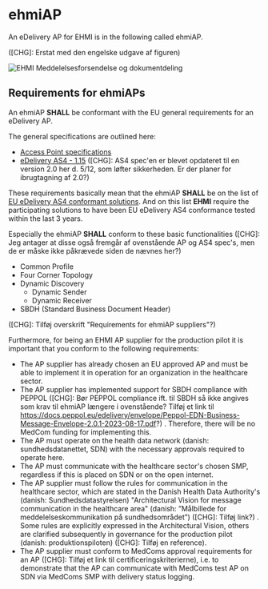 # ehmiAP

An eDelivery AP for EHMI is in the following called ehmiAP.

([CHG]: Erstat med den engelske udgave af figuren)

![EHMI Meddelelsesforsendelse og dokumentdeling](/ehmi/assets/images/1_EHMI_Meddelelsesforsendelse_og_dokumentdeling_1315x563.png)

## Requirements for ehmiAPs

An ehmiAP **SHALL** be conformant with the EU general requirements for an eDelivery AP.

The general specifications are outlined here:
- <a href="https://ec.europa.eu/digital-building-blocks/sites/display/DIGITAL/Access+Point+specifications" target="_blank">Access Point specifications</a>
- <a href="https://ec.europa.eu/digital-building-blocks/sites/display/DIGITAL/eDelivery+AS4+-+1.15" target="_blank">eDelivery AS4 - 1.15</a> ([CHG]: AS4 spec'en er blevet opdateret til en version 2.0 her d. 5/12, som løfter sikkerheden. Er der planer for ibrugtagning af 2.0?)

These requirements basically mean that the ehmiAP **SHALL** be on the list of <a href="https://ec.europa.eu/digital-building-blocks/sites/display/DIGITAL/eDelivery+AS4+conformant+solutions" target="_blank">EU eDelivery AS4 conformant solutions</a>. And on this list **EHMI** require the participating solutions to have been EU eDelivery AS4 conformance tested within the last 3 years.

Especially the ehmiAP **SHALL** conform to these basic functionalities ([CHG]: Jeg antager at disse også fremgår af ovenstående AP og AS4 spec's, men de er måske ikke påkrævede siden de nævnes her?)
- Common Profile
- Four Corner Topology
- Dynamic Discovery
    - Dynamic Sender
    - Dynamic Receiver
- SBDH (Standard Business Document Header)

([CHG]: Tilføj overskrift "Requirements for ehmiAP suppliers"?)

Furthermore, for being an EHMI AP supplier for the production pilot it is important that you conform to the following requirements:

- The AP supplier has already chosen an EU approved AP and must be able to implement it in operation for an organization in the healthcare sector.
- The AP supplier has implemented support for SBDH compliance with PEPPOL ([CHG]: Bør PEPPOL compliance ift. til SBDH så ikke angives som krav til ehmiAP længere i ovenstående? Tilføj et link til https://docs.peppol.eu/edelivery/envelope/Peppol-EDN-Business-Message-Envelope-2.0.1-2023-08-17.pdf?) . Therefore, there will be no MedCom funding for implementing this.
- The AP must operate on the health data network (danish: sundhedsdatanettet, SDN) with the necessary approvals required to operate here.
- The AP must communicate with the healthcare sector's chosen SMP, regardless if this is placed on SDN or on the open internet.
- The AP supplier must follow the rules for communication in the healthcare sector, which are stated in the Danish Health Data Authority's (danish: Sundhedsdatastyrelsen)  "Architectural Vision for message communication in the healthcare area" (danish: ”Målbillede for meddelelseskommunikation på sundhedsområdet”) ([CHG]: Tilføj link?) . Some rules are explicitly expressed in the Architectural Vision, others are clarified subsequently in governance for the production pilot (danish: produktionspiloten) ([CHG]: Tilføj en reference).
- The AP supplier must conform to MedComs approval requirements for an AP ([CHG]: Tilføj et link til certificeringskriterierne), i.e. to demonstrate that the AP can communicate with MedComs test AP on SDN via MedComs SMP with delivery status logging. 
